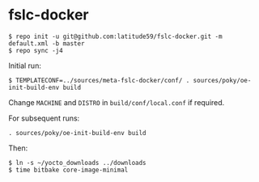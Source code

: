 # fslc-docker

```
$ repo init -u git@github.com:latitude59/fslc-docker.git -m default.xml -b master
$ repo sync -j4
```
Initial run:
```
$ TEMPLATECONF=../sources/meta-fslc-docker/conf/ . sources/poky/oe-init-build-env build
```
Change `MACHINE` and `DISTRO` in `build/conf/local.conf` if required.

For subsequent runs:
```
. sources/poky/oe-init-build-env build
```
Then:
```
$ ln -s ~/yocto_downloads ../downloads
$ time bitbake core-image-minimal
```
